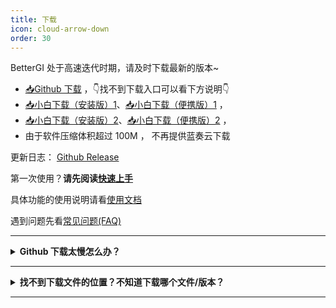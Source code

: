 ```yaml
---
title: 下载
icon: cloud-arrow-down
order: 30
---
```


BetterGI 处于高速迭代时期，请及时下载最新的版本~

* [📥Github 下载](https://github.com/babalae/better-genshin-impact/releases)  ，👇找不到下载入口可以看下方说明👇
* [📥小白下载（安装版）1](https://alist.linzefeng.top/d/mega/bgi/BetterGI_Setup_v0.33.2.exe?sign=ofbfGM1emQk31pujBKW9Zk0UGZMJNV-5RiYPzCNHd0g=:0)、[📥小白下载（便携版）1](https://alist.linzefeng.top/d/mega/bgi/BetterGI_v0.33.2.7z?sign=y7fNTHNXSm0S7CwzKLE4Yag82ORbTEdVfNqS0uyyu30=:0) ，
* [📥小白下载（安装版）2](https://alist.acheng.net.cn/d/file/BetterGI_Setup_v0.33.2.exe?sign=_YjDYLPPMG0qQuueqWO_Au9PbnK0MIFGe8m8H3Ugweg=:0)、[📥小白下载（便携版）2](https://alist.acheng.net.cn/d/file/BetterGI_v0.33.2.7z?sign=mzOULVPeVKKoJJK8kP0NDVMFc4HVvt2xmVuvaWh_8rs=:0) ，
* 由于软件压缩体积超过 100M ， 不再提供蓝奏云下载

更新日志： [Github Release](https://github.com/babalae/better-genshin-impact/releases)

第一次使用？**请先阅读[快速上手](/quickstart.html)**

具体功能的使用说明请看[使用文档](/doc.html)

遇到问题先看[常见问题(FAQ)](/faq.html)

---

<details>
<summary><b>Github 下载太慢怎么办？</b></summary>

可以使用下面的公益加速服务：

[https://moeyy.cn/gh-proxy/](https://moeyy.cn/gh-proxy/)

[https://github.abskoop.workers.dev/](https://github.abskoop.workers.dev/)

[https://gitmirror.com/files.html](https://gitmirror.com/files.html)

</details>

---

<details>
<summary><b>找不到下载文件的位置？不知道下载哪个文件/版本？</b></summary>

BetterGI 提供了两个版本，分别是<b>安装版</b>和<b>便携版</b>，两个版本除了打包与安装方式之外，无任何区别。

下载位置在更新日志下方：

![](https://img.alicdn.com/imgextra/i3/2042484851/O1CN01tf0mIZ1lhoHgJXyAU_!!2042484851.png)

* **安装版**的文件名是 `BetterGI_Setup_v版本号.exe`，安装后会自动在开始菜单创建快捷方式。如果你不知道解压缩是什么操作，请使用这个版本。
* **便携版**的文件名是 `BetterGI_v版本号.7z` （老版本是`zip`压缩包），解压并运行 `BetterGI.exe` 即可。

有更高版本号的情况下优先下载更高版本号的 BetterGI！

</details>

---





